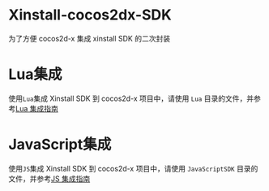 # Xinstall-cocos2dx-SDK
为了方便 cocos2d-x 集成 xinstall SDK 的二次封装

# Lua集成
使用`Lua`集成 Xinstall SDK 到 cocos2d-x 项目中，请使用 `Lua` 目录的文件，并参考[Lua 集成指南](https://gitee.com/xinstall_0/Xinstall-cocos2dx-SDK/blob/main/LuaSDK/README.md)

# JavaScript集成
使用`JS`集成 Xinstall SDK 到 cocos2d-x 项目中，请使用 `JavaScriptSDK` 目录的文件，并参考[JS 集成指南](https://gitee.com/xinstall_0/Xinstall-cocos2dx-SDK/blob/main/JavaScriptSDK/README.md)


